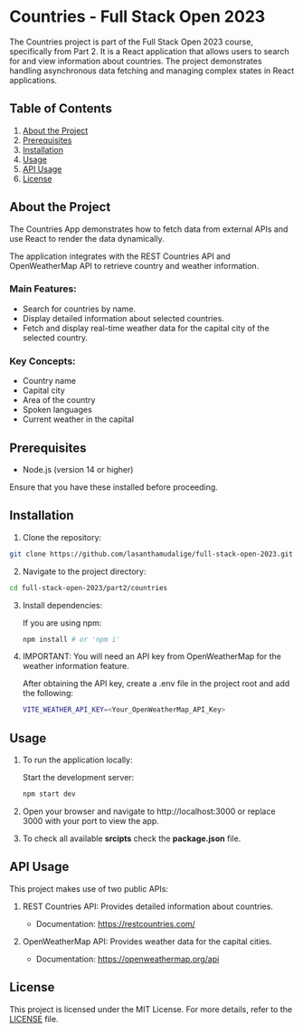 # Countries - Full Stack Open 2023

The Countries project is part of the Full Stack Open 2023 course, specifically from Part 2. It is a React application that allows users to search for and view information about countries. The project demonstrates handling asynchronous data fetching and managing complex states in React applications.

## Table of Contents

   1. [About the Project](#about-the-project)
   2. [Prerequisites](#prerequisites)
   3. [Installation](#installation)
   4. [Usage](#usage)
   5. [API Usage](#api-usage)
   6. [License](#license)

## About the Project

The Countries App demonstrates how to fetch data from external APIs and use React to render the data dynamically.

The application integrates with the REST Countries API and OpenWeatherMap API to retrieve country and weather information.

### Main Features:

   * Search for countries by name.
   * Display detailed information about selected countries.
   * Fetch and display real-time weather data for the capital city of the selected country.

### Key Concepts:

   * Country name
   * Capital city
   * Area of the country 
   * Spoken languages
   * Current weather in the capital

## Prerequisites

   * Node.js (version 14 or higher)

Ensure that you have these installed before proceeding.

## Installation

   1. Clone the repository:
   ```bash
   git clone https://github.com/lasanthamudalige/full-stack-open-2023.git
   ```

   2. Navigate to the project directory:
   ```bash
   cd full-stack-open-2023/part2/countries
   ```

   3. Install dependencies:

      If you are using npm:
      ```bash
      npm install # or 'npm i'
      ```

   4. IMPORTANT: You will need an API key from OpenWeatherMap for the weather information feature.

      After obtaining the API key, create a .env file in the project root and add the following:
   
      ```bash
      VITE_WEATHER_API_KEY=<Your_OpenWeatherMap_API_Key>
      ```

## Usage

1. To run the application locally:

      Start the development server:
   
      ```bash
      npm start dev
      ```

2. Open your browser and navigate to http://localhost:3000 or replace 3000 with your port to view the app.

3. To check all available **srcipts** check the **package.json** file. 

## API Usage

This project makes use of two public APIs:

   1. REST Countries API: Provides detailed information about countries.
         
         * Documentation: https://restcountries.com/
   
   2. OpenWeatherMap API: Provides weather data for the capital cities.
        
        * Documentation: https://openweathermap.org/api

## License

This project is licensed under the MIT License. For more details, refer to the [LICENSE](https://github.com/lasanthamudalige/full-stack-open-2023/blob/main/LICENSE) file.
